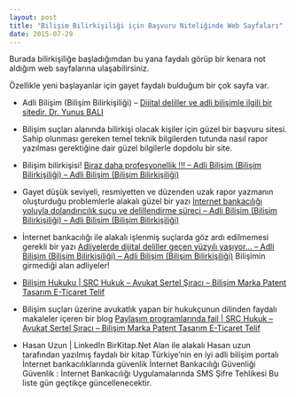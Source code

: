 ```yaml
---
layout: post
title: "Bilişim Bilirkişiliği için Başvuru Niteliğinde Web Sayfaları"
date: 2015-07-29
---
```


Burada bilirkişiliğe başladığımdan bu yana faydalı görüp bir kenara not aldığım web sayfalarına ulaşabilirsiniz. 

Özellikle yeni başlayanlar için gayet faydalı bulduğum bir çok sayfa var.
- Adli Bilişim (Bilişim Bilirkişiliği) – [Dijital deliller ve adli bilişimle ilgili bir sitedir. Dr. Yunus BALI](http://www.dijitaldeliller.com)

- Bilişim suçları alanında bilirkişi olacak kişiler için güzel bir başvuru sitesi. Sahip olunması gereken temel teknik bilgilerden tutunda nasıl rapor yazılması gerektiğine dair güzel bilgilerle dopdolu bir site.
* Bilişim bilirkişisi! [Biraz daha profesyonellik !!! – Adli Bilişim (Bilişim Bilirkişiliği) – Adli Bilişim (Bilişim Bilirkişiliği)](http://www.dijitaldeliller.com/category/adli-bilisim/)

- Gayet düşük seviyeli, resmiyetten ve düzenden uzak rapor yazmanın oluşturduğu problemlerle alakalı güzel bir yazı
[İnternet bankacılığı yoluyla dolandırıcılık suçu ve delillendirme süreci – Adli Bilişim (Bilişim Bilirkişiliği) – Adli Bilişim (Bilişim Bilirkişiliği)](http://www.dijitaldeliller.com/internet-bankaciligi-yoluyla-dolandiricilik-sucu-ve-delillendirme-sureci/)
- İnternet bankacılığı ile alakalı işlenmiş suçlarda göz ardı edilmemesi gerekli bir yazı
[Adliyelerde dijital deliller geçen yüzyılı yaşıyor… – Adli Bilişim (Bilişim Bilirkişiliği) – Adli Bilişim (Bilişim Bilirkişiliği)](http://www.dijitaldeliller.com/bilisim-suclarinin-sorusturulmasini-zorlastiran-bazi-nedenler/)
Bilişimin girmediği alan adliyeler!

- [Bilişim Hukuku | SRC Hukuk – Avukat Sertel Şıracı – Bilişim Marka Patent Tasarım E-Ticaret Telif](http://www.sertels.av.tr/bilisim-hukuku)

- Bilişim suçları üzerine avukatlık yapan bir hukukçunun dilinden faydalı makaleler içeren bir blog
[Paylaşım programlarında fail | SRC Hukuk – Avukat Sertel Şıracı – Bilişim Marka Patent Tasarım E-Ticaret Telif](http://www.sertels.av.tr/avukat/hukuk/bilisim-hukuku/paylaprogramlar-fail.html)
- Hasan Uzun | LinkedIn
BirKitap.Net
Alan ile alakalı Hasan uzun tarafından yazılmış faydalı bir kitap
Türkiye’nin en iyi adli bilişim portalı
İnternet bankacılıklarında güvenlik
İnternet Bankacılığı Güvenliği
Güvenlik : İnternet Bankacılığı Uygulamalarında SMS Şifre Tehlikesi
Bu liste gün geçtikçe güncellenecektir.
